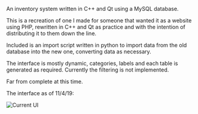 An inventory system written in C++ and Qt using a MySQL database.

This is a recreation of one I made for someone that wanted it as a website using PHP, rewritten in C++ and Qt as practice and with the intention of distributing it to them down the line.

Included is an import script written in python to import data from the old database into the new one, converting data as necessary.

The interface is mostly dynamic, categories, labels and each table is generated as required. Currently the filtering is not implemented.

Far from complete at this time.

The interface as of 11/4/19:

![Current UI](https://danieljon.es/posts/media/post_95_2.png)

